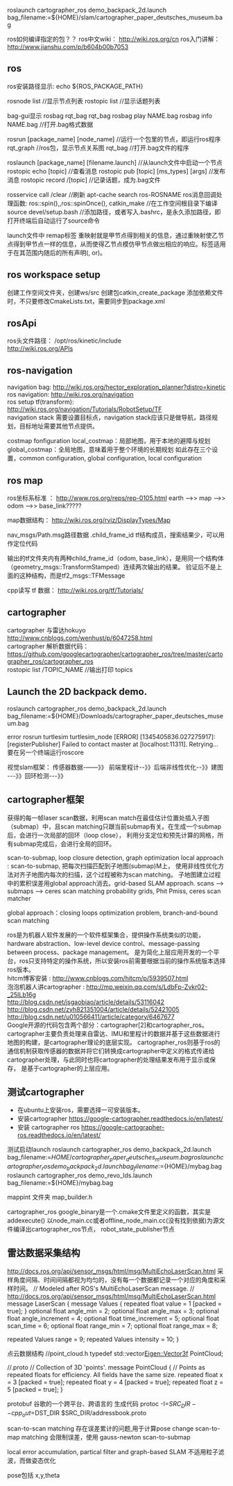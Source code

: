 roslaunch cartographer_ros demo_backpack_2d.launch bag_filename:=${HOME}/slam/cartographer_paper_deutsches_museum.bag


ros如何编译指定的包？？
ros中文wiki： http://wiki.ros.org/cn
ros入门讲解： http://www.jianshu.com/p/b604b00b7053

## ros
ros安装路径显示: echo ${ROS_PACKAGE_PATH}

rosnode list //显示节点列表
rostopic list //显示话题列表

bag-gui显示 rosbag  rqt_bag rqt_bag
rosbag play NAME.bag
rosbag info NAME.bag  //打开.bag格式数据

rosrun [package_name] [node_name] //运行一个包里的节点，即运行ros程序
rqt_graph //ros包，显示节点关系图
rqt_bag //打开.bag文件的程序

roslaunch [package_name] [filename.launch] //从launch文件中启动一个节点
rostopic echo [topic] //查看消息
rostopic pub [topic] [ms_types] [args]     //发布消息
rostopic record /[topic] //记录话题，成为.bag文件

rosservice call /clear //刷新
apt-cache search ros-ROSNAME
ros消息回调处理函数: ros::spin(),,ros::spinOnce(),
catkin_make //在工作空间根目录下编译
source devel/setup.bash  //添加路径，或者写入.bashrc，是永久添加路径，即打开终端后自动运行了source命令

launch文件中 remap标签
重映射就是甲节点得到相关的信息，通过重映射使乙节点得到甲节点一样的信息，从而使得乙节点模仿甲节点做出相应的响应。​
<remap>标签适用于在其范围内随后的所有声明(<launch>, <node> or<group>)。

## ros workspace setup
创建工作空间文件夹，创建ws/src
创建包catkin_create_package 
添加依赖文件时，不只要修改CmakeLists.txt，需要同步到package.xml
## rosApi

ros头文件路径： /opt/ros/kinetic/include  
http://wiki.ros.org/APIs

## ros-navigation

navigation bag: http://wiki.ros.org/hector_exploration_planner?distro=kinetic  
ros navigation: http://wiki.ros.org/navigation  
ros setup tf(transform): http://wiki.ros.org/navigation/Tutorials/RobotSetup/TF  
navigation stack
  需要设置目标点，navigation stack应该只是做导航，路径规划，目标地址需要其他节点提供。

costmap fonfiguration
  local_costmap：局部地图，用于本地的避障与规划
  global_costmap：全局地图，意味着用于整个环境的长期规划
  如此存在三个设置，common configuration, global configuration, local configuration

## ros map
ros坐标系标准 ： http://www.ros.org/reps/rep-0105.html
earth -->> map -->> odom -->> base_link?????

map数据结构： http://wiki.ros.org/rviz/DisplayTypes/Map


nav_msgs/Path.msg路径数据
.child_frame_id   tf结构成员，搜索结果少，可以用作定位代码

输出的tf文件夹内有两种child_frame_id（odom, base_link），是用同一个结构体（geometry_msgs::TransformStamped）连续两次输出的结果。
验证后不是上面的这种结构，而是tf2_msgs::TFMessage

cpp读写 tf 数据： http://wiki.ros.org/tf/Tutorials/

## cartographer
cartographer 与雷达hokuyo  http://www.cnblogs.com/wenhust/p/6047258.html  
cartographer 解析数据代码： https://github.com/googlecartographer/cartographer_ros/tree/master/cartographer_ros/cartographer_ros  
rostopic list /TOPIC_NAME      //输出打印 topics  

## Launch the 2D backpack demo.
roslaunch cartographer_ros demo_backpack_2d.launch bag_filename:=${HOME}/Downloads/cartographer_paper_deutsches_museum.bag  

error
 rosrun turtlesim turtlesim_node [ERROR] [1345405836.027275917]: [registerPublisher] Failed to contact master at [localhost:11311]. Retrying...  
要在另一个终端运行roscore

视觉slam框架： 传感器数据-——》》 前端里程计--》》后端非线性优化--》》建图  
                                                  ---》》回环检测---》》  

## cartographer框架
获得的每一帧laser scan数据，利用scan match在最佳估计位置处插入子图（submap）中，且scan matching只跟当前submap有关。在生成一个submap后，会进行一次局部的回环（loop close），
利用分支定位和预先计算的网格，所有submap完成后，会进行全局的回环。  

scan-to-submap,   loop closure detection,  graph optimization
local approach : scan-to-submap, 把每次扫描匹配到子地图(submap)M上， 使用非线性优化方法对齐子地图内每次的扫描，这个过程被称为scan matching。
子地图建立过程中的累积误差用global approach消去。grid-based SLAM approach.
scans --> submaps --> ceres scan matching
probability grids,  Phit   Pmiss, ceres scan matcher

global approach：closing loops
optimization problem, branch-and-bound scan matching

ros是为机器人软件发展的一个软件框架集合，提供操作系统类似的功能，hardware abstraction、low-level device control、message-passing between process、package management。
是为简化上层应用开发的一个平台，ros只支持特定的操作系统，所以安装ros前需要根据当前的操作系统版本选择ros版本。  
hitcm博客安装 : http://www.cnblogs.com/hitcm/p/5939507.html  
泡泡机器人讲cartographer : http://mp.weixin.qq.com/s/LdbFp-Zvkr02-_25ILb16g  
http://blog.csdn.net/jsgaobiao/article/details/53116042  
http://blog.csdn.net/zyh821351004/article/details/52421005  
http://blog.csdn.net/u010566411/article/category/6467677  
Google开源的代码包含两个部分：cartographer[2]和cartographer_ros。cartographer主要负责处理来自雷达、IMU和里程计的数据并基于这些数据进行地图的构建，是cartographer理论的底层实现。
cartographer_ros则基于ros的通信机制获取传感器的数据并将它们转换成cartographer中定义的格式传递给cartographer处理，与此同时也将cartographer的处理结果发布用于显示或保存，
是基于cartographer的上层应用。  


## 测试cartographer

- 在ubuntu上安装ros，需要选择一可安装版本。
- 安装cartographer https://google-cartographer.readthedocs.io/en/latest/
- 安装 cartographer ros https://google-cartographer-ros.readthedocs.io/en/latest/

测试启动launch
roslaunch cartographer_ros demo_backpack_2d.launch bag_filename:=${HOME}/cartographer_paper_deutsches_museum.bag
roslaunch cartographer_ros demo_backpack_2d.launch bag_filename:=${HOME}/mybag.bag
roslaunch cartographer_ros demo_revo_lds.launch bag_filename:=${HOME}/mybag.bag

mappint 文件夹
     map_builder.h

cartographer_ros
google_binary是一个.cmake文件里定义的函数，其实是addexecute()
以node_main.cc或者offline_node_main.cc(没有找到依据)为源文件编译出cartographer_ros节点，
robot_state_publisher节点

## 雷达数据采集结构
http://docs.ros.org/api/sensor_msgs/html/msg/MultiEchoLaserScan.html
采样角度间隔、时间间隔都视为均匀的，没有每一个数据都记录一个对应的角度和采样时间。
// Modeled after ROS's MultiEchoLaserScan message.
// http://docs.ros.org/api/sensor_msgs/html/msg/MultiEchoLaserScan.html
message LaserScan {
  message Values {
  repeated float value = 1 [packed = true];
  }
  optional float angle_min = 2;
  optional float angle_max = 3;
  optional float angle_increment = 4;
  optional float time_increment = 5;
  optional float scan_time = 6;
  optional float range_min = 7;
  optional float range_max = 8;

  repeated Values range = 9;
  repeated Values intensity = 10;
}

点云数据结构
//point_cloud.h
typedef std::vector<Eigen::Vector3f> PointCloud;

//.proto
// Collection of 3D 'points'.
message PointCloud {
  // Points as repeated floats for efficiency. All fields have the same size.
  repeated float x = 3 [packed = true];
  repeated float y = 4 [packed = true];
  repeated float z = 5 [packed = true];
}

protobuf
谷歌的一个跨平台、跨语言的
生成代码
protoc -I=$SRC_DIR --cpp_out=$DST_DIR $SRC_DIR/addressbook.proto

scan-to-scan matching 存在误差累计的问题,用于计算pose change
scan-to-map matching 会限制误差，使用 gauss-newton
scan-to-submap

local error accumulation, partical filter and graph-based SLAM
不适用粒子滤波，而做姿态优化

pose包括 x,y,theta
